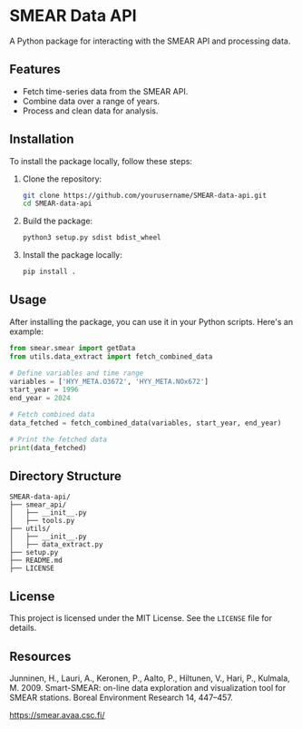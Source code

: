 # SMEAR Data API

A Python package for interacting with the SMEAR API and processing data.

## Features
- Fetch time-series data from the SMEAR API.
- Combine data over a range of years.
- Process and clean data for analysis.

## Installation
To install the package locally, follow these steps:

1. Clone the repository:
   ```bash
   git clone https://github.com/yourusername/SMEAR-data-api.git
   cd SMEAR-data-api
   ```

2. Build the package:
   ```bash
   python3 setup.py sdist bdist_wheel
   ```

3. Install the package locally:
   ```bash
   pip install .
   ```

## Usage
After installing the package, you can use it in your Python scripts. Here's an example:

```python
from smear.smear import getData
from utils.data_extract import fetch_combined_data

# Define variables and time range
variables = ['HYY_META.O3672', 'HYY_META.NOx672']
start_year = 1996
end_year = 2024

# Fetch combined data
data_fetched = fetch_combined_data(variables, start_year, end_year)

# Print the fetched data
print(data_fetched)
```

## Directory Structure

```
SMEAR-data-api/
├── smear_api/
│   ├── __init__.py
│   ├── tools.py
├── utils/
│   ├── __init__.py
│   ├── data_extract.py
├── setup.py
├── README.md
├── LICENSE
```

## License
This project is licensed under the MIT License. See the `LICENSE` file for details.


## Resources

Junninen, H., Lauri, A., Keronen, P., Aalto, P., Hiltunen, V., Hari, P., Kulmala, M. 2009. Smart-SMEAR: on-line data exploration and visualization tool for SMEAR stations. Boreal Environment Research 14, 447–457.

https://smear.avaa.csc.fi/